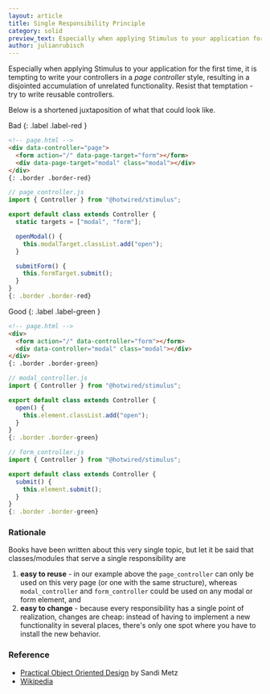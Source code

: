 ```yaml
---
layout: article
title: Single Responsibility Principle
category: solid
preview_text: Especially when applying Stimulus to your application for the first time, it is tempting to write your controllers in a page controller style, resulting in a disjointed accumulation of unrelated functionality. Resist that temptation - try to write reusable controllers.
author: julianrubisch
---
```


Especially when applying Stimulus to your application for the first time, it is tempting to write your controllers in a _page controller_ style, resulting in a disjointed accumulation of unrelated functionality. Resist that temptation - try to write reusable controllers.

Below is a shortened juxtaposition of what that could look like.

Bad
{: .label .label-red }

```html
<!-- page.html -->
<div data-controller="page">
  <form action="/" data-page-target="form"></form>
  <div data-page-target="modal" class="modal"></div>
</div> 
{: .border .border-red}
```

```js
// page_controller.js
import { Controller } from "@hotwired/stimulus";

export default class extends Controller {
  static targets = ["modal", "form"];

  openModal() {
    this.modalTarget.classList.add("open");
  }

  submitForm() {
    this.formTarget.submit();
  }
}
{: .border .border-red}
```

Good
{: .label .label-green }

```html
<!-- page.html -->
<div>
  <form action="/" data-controller="form"></form>
  <div data-controller="modal" class="modal"></div>
</div> 
{: .border .border-green}
```

```js
// modal_controller.js
import { Controller } from "@hotwired/stimulus";

export default class extends Controller {
  open() {
    this.element.classList.add("open");
  }
}
{: .border .border-green}
```

```js
// form_controller.js
import { Controller } from "@hotwired/stimulus";

export default class extends Controller {
  submit() {
    this.element.submit();
  }
}
{: .border .border-green}
```

### Rationale
Books have been written about this very single topic, but let it be said that classes/modules that serve a single responsibility are

1. **easy to reuse** - in our example above the `page_controller` can only be used on this very page (or one with the same structure), whereas `modal_controller` and `form_controller` could be used on any modal or form element, and
2. **easy to change** - because every responsibility has a single point of realization, changes are cheap: instead of having to implement a new functionality in several places, there's only one spot where you have to install the new behavior.

### Reference
- [Practical Object Oriented Design](https://www.poodr.com/) by Sandi Metz
- [Wikipedia](https://en.wikipedia.org/wiki/Single_responsibility_principle)
